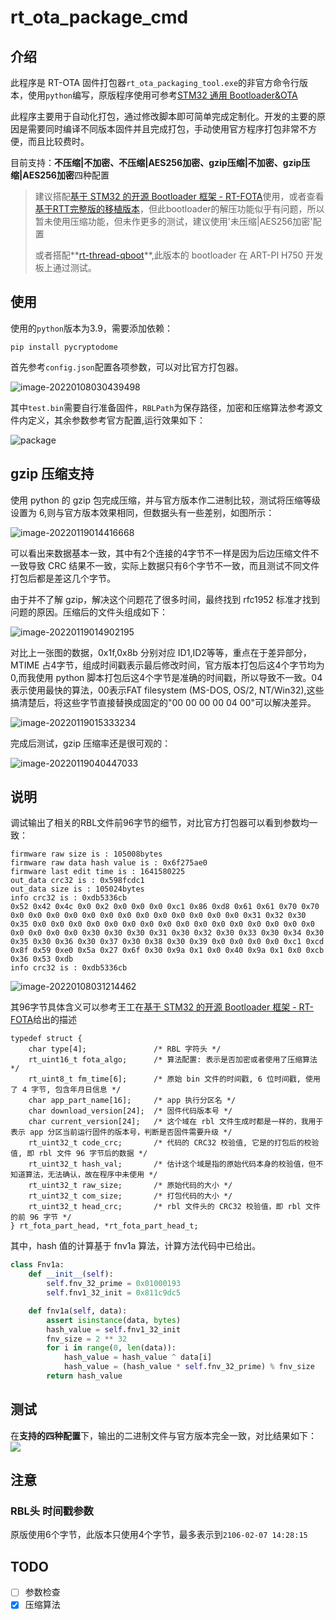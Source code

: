 # rt_ota_package_cmd

## 介绍

此程序是 RT-OTA 固件打包器`rt_ota_packaging_tool.exe`的非官方命令行版本，使用`python`编写，原版程序使用可参考[STM32 通用 Bootloader&OTA](https://www.rt-thread.org/document/site/#/rt-thread-version/rt-thread-standard/application-note/system/rtboot/an0028-rtboot?id=stm32-通用-bootloader)

此程序主要用于自动化打包，通过修改脚本即可简单完成定制化。开发的主要的原因是需要同时编译不同版本固件并且完成打包，手动使用官方程序打包非常不方便，而且比较费时。

目前支持：**不压缩|不加密、不压缩|AES256加密、gzip压缩|不加密、gzip压缩|AES256加密**四种配置

> 建议搭配[基于 STM32 的开源 Bootloader 框架 - RT-FOTA](https://gitee.com/spunky_973/rt-fota)使用，或者查看[基于RTT完整版的移植版本](https://github.com/JassyL/STM32-RTThread-BootLoader)，但此bootloader的解压功能似乎有问题，所以暂未使用压缩功能，但未作更多的测试，建议使用'未压缩|AES256加密'配置
>
> 或者搭配**[rt-thread-qboot](https://github.com/qiyongzhong0/rt-thread-qboot)**,此版本的 bootloader 在 ART-PI H750 开发板上通过测试。

## 使用
使用的`python`版本为3.9，需要添加依赖：

```shell
pip install pycryptodome
```

首先参考`config.json`配置各项参数，可以对比官方打包器。

![image-20220108030439498](https://qiniu.datasheep.cn/image-20220108030439498.png)



其中`test.bin`需要自行准备固件，`RBLPath`为保存路径，加密和压缩算法参考源文件内定义，其余参数参考官方配置,运行效果如下：

![package](https://qiniu.datasheep.cn/package.gif)

## gzip 压缩支持
使用 python 的 gzip 包完成压缩，并与官方版本作二进制比较，测试将压缩等级设置为 6,则与官方版本效果相同，但数据头有一些差别，如图所示：

![image-20220119014416668](https://qiniu.datasheep.cn/image-20220119014416668.png)

可以看出来数据基本一致，其中有2个连接的4字节不一样是因为后边压缩文件不一致导致 CRC 结果不一致，实际上数据只有6个字节不一致，而且测试不同文件打包后都是差这几个字节。

由于并不了解 gzip，解决这个问题花了很多时间，最终找到 rfc1952 标准才找到问题的原因。压缩后的文件头组成如下：

![image-20220119014902195](https://qiniu.datasheep.cn/image-20220119014902195.png)

对比上一张图的数据，0x1f,0x8b 分别对应 ID1,ID2等等，重点在于差异部分，MTIME 占4字节，组成时间戳表示最后修改时间，官方版本打包后这4个字节均为0,而我使用 python 脚本打包后这4个字节是准确的时间戳，所以导致不一致。04 表示使用最快的算法，00表示FAT filesystem (MS-DOS, OS/2, NT/Win32),这些搞清楚后，将这些字节直接替换成固定的"00 00 00 00 04 00"可以解决差异。

![image-20220119015333234](https://qiniu.datasheep.cn/image-20220119015333234.png)

完成后测试，gzip 压缩率还是很可观的：

![image-20220119040447033](https://qiniu.datasheep.cn/image-20220119040447033.png)

## 说明

调试输出了相关的RBL文件前96字节的细节，对比官方打包器可以看到参数均一致：

```shell
firmware raw size is : 105008bytes
firmware raw data hash value is : 0x6f275ae0
firmware last edit time is : 1641580225
out_data crc32 is : 0x598fcdc1
out_data size is : 105024bytes
info crc32 is : 0xdb5336cb
0x52 0x42 0x4c 0x0 0x2 0x0 0x0 0x0 0xc1 0x86 0xd8 0x61 0x61 0x70 0x70 0x0 0x0 0x0 0x0 0x0 0x0 0x0 0x0 0x0 0x0 0x0 0x0 0x0 0x31 0x32 0x30 0x35 0x0 0x0 0x0 0x0 0x0 0x0 0x0 0x0 0x0 0x0 0x0 0x0 0x0 0x0 0x0 0x0 0x0 0x0 0x0 0x0 0x30 0x30 0x30 0x31 0x30 0x32 0x30 0x33 0x30 0x34 0x30 0x35 0x30 0x36 0x30 0x37 0x30 0x38 0x30 0x39 0x0 0x0 0x0 0x0 0xc1 0xcd 0x8f 0x59 0xe0 0x5a 0x27 0x6f 0x30 0x9a 0x1 0x0 0x40 0x9a 0x1 0x0 0xcb 0x36 0x53 0xdb
info crc32 is : 0xdb5336cb
```

![image-20220108031214462](https://qiniu.datasheep.cn/image-20220108031214462.png)

其96字节具体含义可以参考王工在[基于 STM32 的开源 Bootloader 框架 - RT-FOTA](https://gitee.com/spunky_973/rt-fota)给出的描述

```
typedef struct {
	char type[4];				/* RBL 字符头 */
	rt_uint16_t fota_algo;		/* 算法配置: 表示是否加密或者使用了压缩算法 */
	rt_uint8_t fm_time[6];		/* 原始 bin 文件的时间戳, 6 位时间戳, 使用了 4 字节, 包含年月日信息 */
	char app_part_name[16];		/* app 执行分区名 */
	char download_version[24];	/* 固件代码版本号 */
	char current_version[24];	/* 这个域在 rbl 文件生成时都是一样的，我用于表示 app 分区当前运行固件的版本号，判断是否固件需要升级 */
	rt_uint32_t code_crc;		/* 代码的 CRC32 校验值, 它是的打包后的校验值, 即 rbl 文件 96 字节后的数据 */
	rt_uint32_t hash_val;		/* 估计这个域是指的原始代码本身的校验值，但不知道算法，无法确认，故在程序中未使用 */
	rt_uint32_t raw_size;		/* 原始代码的大小 */
	rt_uint32_t com_size;		/* 打包代码的大小 */
	rt_uint32_t head_crc;		/* rbl 文件头的 CRC32 校验值，即 rbl 文件的前 96 字节 */
} rt_fota_part_head, *rt_fota_part_head_t;
```

其中，hash 值的计算基于 fnv1a 算法，计算方法代码中已给出。

```python
class Fnv1a:
    def __init__(self):
        self.fnv_32_prime = 0x01000193
        self.fnv1_32_init = 0x811c9dc5

    def fnv1a(self, data):
        assert isinstance(data, bytes)
        hash_value = self.fnv1_32_init
        fnv_size = 2 ** 32
        for i in range(0, len(data)):
            hash_value = hash_value ^ data[i]
            hash_value = (hash_value * self.fnv_32_prime) % fnv_size
        return hash_value
```

## 测试
在**支持的四种配置**下，输出的二进制文件与官方版本完全一致，对比结果如下：
![](https://qiniu.datasheep.cn/comp.gif)

## 注意

### RBL头 时间戳参数
原版使用6个字节，此版本只使用4个字节，最多表示到`2106-02-07 14:28:15`

## TODO
- [ ] 参数检查
- [x] 压缩算法